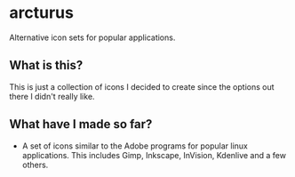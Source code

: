 # arcturus
Alternative icon sets for popular applications.

## What is this?

This is just a collection of icons I decided to create since the options out there I didn't really like.

## What have I made so far?

- A set of icons similar to the Adobe programs for popular linux applications. This includes Gimp, Inkscape, InVision, Kdenlive and a few others.
